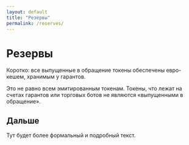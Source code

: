 ```yaml
---
layout: default
title: "Резервы"
permalink: /reserves/
---
```


# Резервы

Коротко: все выпущенные в обращение токены обеспечены евро-кешем, хранимым у гарантов.

Это не равно всем эмитированным токенам. Токены, что лежат на счетах гарантов или торговых ботов не являются «выпущенными в обращение».

## Дальше

Тут будет более формальный и подробный текст.
